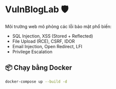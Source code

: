 # VulnBlogLab 🛡️

Môi trường web mô phỏng các lỗi bảo mật phổ biến:
- SQL Injection, XSS (Stored + Reflected)
- File Upload (RCE), CSRF, IDOR
- Email Injection, Open Redirect, LFI
- Privilege Escalation

## 📦 Chạy bằng Docker

```bash
docker-compose up --build -d
